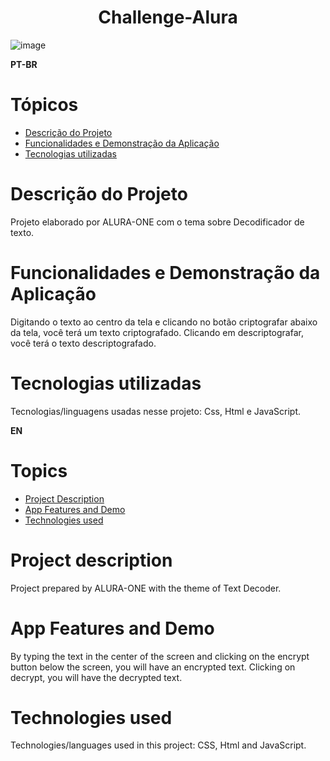 <h1 align="center"> Challenge-Alura </h1>

![image](https://user-images.githubusercontent.com/96896539/210278656-f5115d90-0ec0-463d-a918-4d594b483f0a.png)

**PT-BR** 

# Tópicos
* [Descrição do Projeto](#descrição-do-projeto)
* [Funcionalidades e Demonstração da Aplicação](#funcionalidades-e-demonstração-da-aplicação)
* [Tecnologias utilizadas](#tecnologias-utilizadas)

# Descrição do Projeto 
Projeto elaborado por ALURA-ONE com o tema sobre Decodificador de texto.

# Funcionalidades e Demonstração da Aplicação
Digitando o texto ao centro da tela e clicando no botão criptografar abaixo da tela, você terá um texto criptografado.
Clicando em descriptografar, você terá o texto descriptografado. 

# Tecnologias utilizadas 
Tecnologias/linguagens usadas nesse projeto: Css, Html e JavaScript.

**EN**

# Topics
* [Project Description](#project-description)
* [App Features and Demo](#app-features-and-demo)
* [Technologies used](#technologies-used)

# Project description
Project prepared by ALURA-ONE with the theme of Text Decoder.

# App Features and Demo
By typing the text in the center of the screen and clicking on the encrypt button below the screen, you will have an encrypted text.
Clicking on decrypt, you will have the decrypted text.

# Technologies used
Technologies/languages used in this project: CSS, Html and JavaScript.
